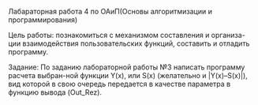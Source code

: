 Лабараторная работа 4 по ОАиП(Основы алгоритмизации и программирования)

Цель работы: познакомиться с механизмом составления и организа-ции взаимодействия пользовательских функций, составить и отладить программу.

Задание: По заданию лабораторной работы №3 написать программу расчета выбран-ной функции Y(x), или S(x) (желательно и |Y(x)–S(x)|), вид которой в свою очередь передается в качестве параметра в функцию вывода (Out_Rez).
